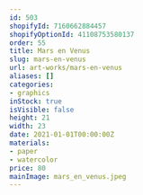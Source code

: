 ```yaml
---
id: 503
shopifyId: 7160662884457
shopifyOptionId: 41108753580137
order: 55
title: Mars en Venus
slug: mars-en-venus
url: art-works/mars-en-venus
aliases: []
categories:
- graphics
inStock: true
isVisible: false
height: 21
width: 23
date: 2021-01-01T00:00:00Z
materials:
- paper
- watercolor
price: 80
mainImage: mars_en_venus.jpeg
---
```

